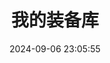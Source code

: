 ---
title: 我的装备库
date: 2024-09-06 23:05:55
type: equipment
cover: "/img/cover/Qingyi.webp"
desc: 实物装备推荐
leftend: 跟 HPCesia 一起享受科技带来的乐趣
rightend: ""
---